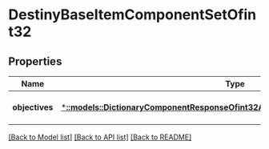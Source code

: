# DestinyBaseItemComponentSetOfint32

## Properties
Name | Type | Description | Notes
------------ | ------------- | ------------- | -------------
**objectives** | [***::models::DictionaryComponentResponseOfint32AndDestinyItemObjectivesComponent**](DictionaryComponentResponseOfint32AndDestinyItemObjectivesComponent.md) |  | [optional] [default to null]

[[Back to Model list]](../README.md#documentation-for-models) [[Back to API list]](../README.md#documentation-for-api-endpoints) [[Back to README]](../README.md)


